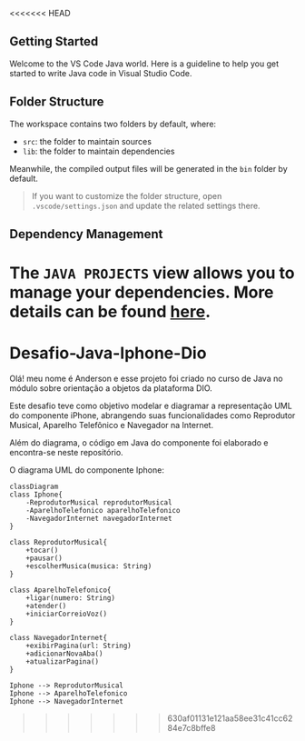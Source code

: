 <<<<<<< HEAD
## Getting Started

Welcome to the VS Code Java world. Here is a guideline to help you get started to write Java code in Visual Studio Code.

## Folder Structure

The workspace contains two folders by default, where:

- `src`: the folder to maintain sources
- `lib`: the folder to maintain dependencies

Meanwhile, the compiled output files will be generated in the `bin` folder by default.

> If you want to customize the folder structure, open `.vscode/settings.json` and update the related settings there.

## Dependency Management

The `JAVA PROJECTS` view allows you to manage your dependencies. More details can be found [here](https://github.com/microsoft/vscode-java-dependency#manage-dependencies).
=======
# Desafio-Java-Iphone-Dio
Olá! meu nome é Anderson e esse projeto foi criado no curso de Java no módulo sobre orientação a objetos da plataforma DIO.

Este desafio teve como objetivo modelar e diagramar a representação UML do componente iPhone, abrangendo suas funcionalidades como Reprodutor Musical, Aparelho Telefônico e Navegador na Internet.

Além do diagrama, o código em Java do componente foi elaborado e encontra-se neste repositório.

O diagrama UML do componente Iphone:

```mermaid
classDiagram
class Iphone{
    -ReprodutorMusical reprodutorMusical
    -AparelhoTelefonico aparelhoTelefonico 
    -NavegadorInternet navegadorInternet 
}

class ReprodutorMusical{
    +tocar()
    +pausar()
    +escolherMusica(musica: String)
}

class AparelhoTelefonico{
    +ligar(numero: String)
    +atender()
    +iniciarCorreioVoz()
}

class NavegadorInternet{
    +exibirPagina(url: String)
    +adicionarNovaAba()
    +atualizarPagina()
}

Iphone --> ReprodutorMusical
Iphone --> AparelhoTelefonico
Iphone --> NavegadorInternet
```
>>>>>>> 630af01131e121aa58ee31c41cc6284e7c8bffe8
